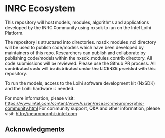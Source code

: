 INRC Ecosystem
==============

This repository will host models, modules, algorithms and applications developed by the INRC Community using nxsdk to run on the Intel Loihi Platform.

The repository is structured into directories. nxsdk_modules_ncl directory will be used to publish code/models which have been developed by maintainers of this repo. Researchers can publish and collaborate by publishing code/models within the nxsdk_modules_contrib directory. All code submissions will be reviewed. Please use the Github PR process. All contributed code will be distributed under the LICENSE provided with this repository.

To run the models, access to the Loihi software development kit (NxSDK) and the Loihi hardware is needed. 

For more information, please visit: https://www.intel.com/content/www/us/en/research/neuromorphic-community.html
For community support, Q&A and other information, please visit: http://neuromorphic.intel.com 

## Acknowledgments

